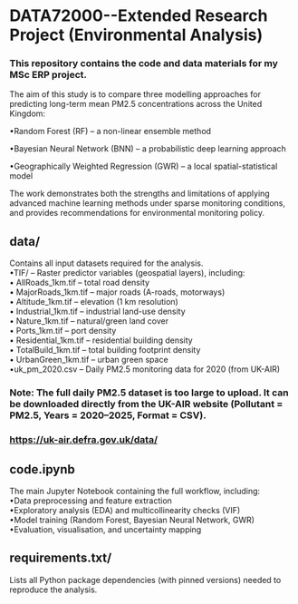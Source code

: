 # DATA72000--Extended Research Project (Environmental Analysis)

### This repository contains the code and data materials for my MSc ERP project.  

The aim of this study is to compare three modelling approaches for predicting long-term mean PM2.5 concentrations across the United Kingdom:  

•Random Forest (RF) – a non-linear ensemble method  

•Bayesian Neural Network (BNN) – a probabilistic deep learning approach  

•Geographically Weighted Regression (GWR) – a local spatial-statistical model  


The work demonstrates both the strengths and limitations of applying advanced machine learning methods under sparse monitoring conditions, and provides recommendations for environmental monitoring policy.


## data/  

Contains all input datasets required for the analysis.  
•TIF/ – Raster predictor variables (geospatial layers), including:  
	•	AllRoads_1km.tif – total road density  
	•	MajorRoads_1km.tif – major roads (A-roads, motorways)  
	•	Altitude_1km.tif – elevation (1 km resolution)  
	•	Industrial_1km.tif – industrial land-use density  
	•	Nature_1km.tif – natural/green land cover  
	•	Ports_1km.tif – port density  
	•	Residential_1km.tif – residential building density  
	•	TotalBuild_1km.tif – total building footprint density  
	•	UrbanGreen_1km.tif – urban green space  
•uk_pm_2020.csv – Daily PM2.5 monitoring data for 2020 (from UK-AIR)  


### Note: The full daily PM2.5 dataset is too large to upload. It can be downloaded directly from the UK-AIR website (Pollutant = PM2.5, Years = 2020–2025, Format = CSV).  
### https://uk-air.defra.gov.uk/data/  

## code.ipynb

The main Jupyter Notebook containing the full workflow, including:  
•Data preprocessing and feature extraction  
•Exploratory analysis (EDA) and multicollinearity checks (VIF)  
•Model training (Random Forest, Bayesian Neural Network, GWR)  
•Evaluation, visualisation, and uncertainty mapping    

## requirements.txt/
Lists all Python package dependencies (with pinned versions) needed to reproduce the analysis.
